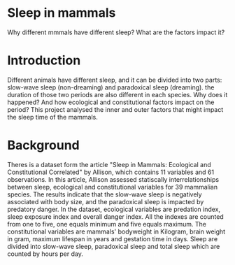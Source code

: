 # Sleep in mammals
Why different mmmals have different sleep? What are the factors impact it?
# Introduction
Different animals have different sleep, and it can be divided into two parts: slow-wave sleep (non-dreaming) and paradoxical sleep (dreaming). the duration of those two periods are also different in each species. Why does it happened? And how ecological and constitutional factors impact on the period? This project analysed the inner and outer factors that might impact the sleep time of the mammals.
# Background
Theres is a dataset form the article "Sleep in Mammals: Ecological and Constitutional Correlated" by Allison, which contains 11 variables and 61 observations. In this article, Allison assessed statiscally interrelationships between sleep, ecological and constitutional variables for 39 mammalian species. The results indicate that the slow-wave sleep is negatively associated with body size, and the paradoxical sleep is impacted by predatory danger.
In the dataset, ecological variables are predation index, sleep exposure index and overall danger index. All the indexes are counted from one to five, one equals minimum and five equals maximum. The constitutional variables are mammals' bodyweight in Kilogram, brain weight in gram, maximum lifespan in years and gestation time in days. Sleep are divided into slow-wave sleep, paradoxical sleep and total sleep which are counted by hours per day.
